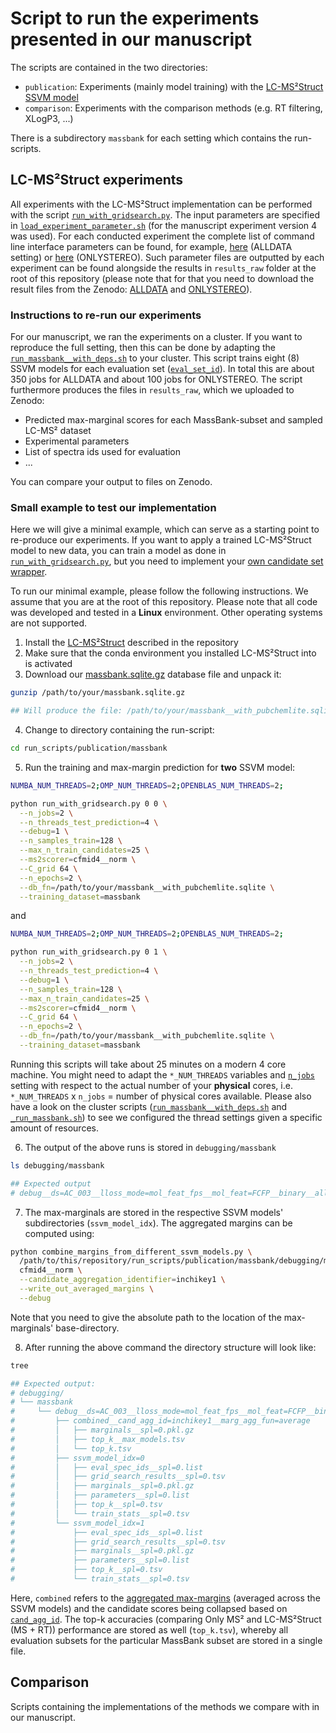 # Script to run the experiments presented in our manuscript

The scripts are contained in the two directories:

- ```publication```: Experiments (mainly model training) with the [LC-MS²Struct SSVM model](https://github.com/aalto-ics-kepaco/msms_rt_ssvm)
- ```comparison```: Experiments with the comparison methods (e.g. RT filtering, XLogP3, ...)

There is a subdirectory ```massbank``` for each setting which contains the run-scripts.

## LC-MS²Struct experiments

All experiments with the LC-MS²Struct implementation can be performed with the script [```run_with_gridsearch.py```](publication/massbank/run_with_gridsearch.py). 
The input parameters are specified in [```load_experiment_parameter.sh```](publication/massbank/load_experiment_parameters.sh) (for the manuscript experiment version 4 was used). For each conducted experiment the complete list of command line interface parameters can be found, for example,
[here](example_parameters_ALLDATA.list) (ALLDATA setting) or [here](example_parameters_ONLYSTEREO.list) (ONLYSTEREO).
Such parameter files are outputted by each experiment can be found alongside the results in ```results_raw``` folder 
at the root of this repository (please note that for that you need to download the result files from the Zenodo: 
[ALLDATA](https://zenodo.org/record/6451016) and [ONLYSTEREO](https://zenodo.org/record/6037629)).

### Instructions to re-run our experiments

For our manuscript, we ran the experiments on a cluster. If you want to reproduce the full setting, then this can be 
done by adapting the [```run_massbank__with_deps.sh```](publication/massbank/run_massbank__with_deps.sh) to your cluster. This script trains eight (8) SSVM models for each
evaluation set ([```eval_set_id```](publication/massbank/run_with_gridsearch.py#L75)). In total this are about 350 jobs for ALLDATA and about 100 jobs for ONLYSTEREO. 
The script furthermore produces the files in ```results_raw```, which we uploaded to Zenodo:

- Predicted max-marginal scores for each MassBank-subset and sampled LC-MS² dataset  
- Experimental parameters
- List of spectra ids used for evaluation
- ...

You can compare your output to files on Zenodo. 

### Small example to test our implementation

Here we will give a minimal example, which can serve as a starting point to re-produce our experiments. If you want to 
apply a trained LC-MS²Struct model to new data, you can train a model as done in [```run_with_gridsearch.py```](publication/massbank/run_with_gridsearch.py), but you need to implement your [own candidate set wrapper](https://github.com/aalto-ics-kepaco/msms_rt_ssvm/blob/master/ssvm/README.md#own-candidate-db-wrappers). 

To run our minimal example, please follow the following instructions. We assume that you are at the root of this 
repository. Please note that all code was developed and tested in a **Linux** environment. Other operating systems are 
not supported.

1) Install the [LC-MS²Struct](https://github.com/aalto-ics-kepaco/msms_rt_ssvm) described in the repository
2) Make sure that the conda environment you installed LC-MS²Struct into is activated
3) Download our [massbank.sqlite.gz](https://zenodo.org/record/5854661) database file and unpack it:
```bash
gunzip /path/to/your/massbank.sqlite.gz

## Will produce the file: /path/to/your/massbank__with_pubchemlite.sqlite
```
4) Change to directory containing the run-script: 
```bash
cd run_scripts/publication/massbank
```
5) Run the training and max-margin prediction for **two** SSVM model:
```bash
NUMBA_NUM_THREADS=2;OMP_NUM_THREADS=2;OPENBLAS_NUM_THREADS=2;

python run_with_gridsearch.py 0 0 \
  --n_jobs=2 \
  --n_threads_test_prediction=4 \
  --debug=1 \
  --n_samples_train=128 \
  --max_n_train_candidates=25 \
  --ms2scorer=cfmid4__norm \
  --C_grid 64 \
  --n_epochs=2 \
  --db_fn=/path/to/your/massbank__with_pubchemlite.sqlite \
  --training_dataset=massbank
```
and 
```bash
NUMBA_NUM_THREADS=2;OMP_NUM_THREADS=2;OPENBLAS_NUM_THREADS=2;

python run_with_gridsearch.py 0 1 \
  --n_jobs=2 \
  --n_threads_test_prediction=4 \
  --debug=1 \
  --n_samples_train=128 \
  --max_n_train_candidates=25 \
  --ms2scorer=cfmid4__norm \
  --C_grid 64 \
  --n_epochs=2 \
  --db_fn=/path/to/your/massbank__with_pubchemlite.sqlite \
  --training_dataset=massbank
```

Running this scripts will take about 25 minutes on a modern 4 core machine. You might need to adapt the 
```*_NUM_THREADS``` variables and [```n_jobs```](publication/massbank/run_with_gridsearch.py#L89) setting with 
respect to the actual number of your **physical** cores, i.e. ```*_NUM_THREADS``` x ```n_jobs``` = number of physical 
cores available. Please also have a look on the cluster scripts ([```run_massbank__with_deps.sh```](publication/massbank/run_massbank__with_deps.sh) and [```_run_massbank.sh```](publication/massbank/_run_massbank.sh))
to see we configured the thread settings given a specific amount of resources.

6) The output of the above runs is stored in ```debugging/massbank```
```bash
ls debugging/massbank

## Expected output
# debug__ds=AC_003__lloss_mode=mol_feat_fps__mol_feat=FCFP__binary__all__3D__mol_id=cid__ms2scorer=cfmid4__norm__ssvm_flavor=default
```

7) The max-marginals are stored in the respective SSVM models' subdirectories (```ssvm_model_idx```). The aggregated 
   margins can be computed using:
```bash
python combine_margins_from_different_ssvm_models.py \ 
  /path/to/this/repository/run_scripts/publication/massbank/debugging/massbank \
  cfmid4__norm \
  --candidate_aggregation_identifier=inchikey1 \
  --write_out_averaged_margins \
  --debug
```
   Note that you need to give the absolute path to the location of the max-marginals' base-directory. 

8) After running the above command the directory structure will look like:
```bash
tree

## Expected output:
# debugging/
# └── massbank
#     └── debug__ds=AC_003__lloss_mode=mol_feat_fps__mol_feat=FCFP__binary__all__3D__mol_id=cid__ms2scorer=cfmid4__norm__ssvm_flavor=default
#         ├── combined__cand_agg_id=inchikey1__marg_agg_fun=average
#         │   ├── marginals__spl=0.pkl.gz
#         │   ├── top_k__max_models.tsv
#         │   └── top_k.tsv
#         ├── ssvm_model_idx=0
#         │   ├── eval_spec_ids__spl=0.list
#         │   ├── grid_search_results__spl=0.tsv
#         │   ├── marginals__spl=0.pkl.gz
#         │   ├── parameters__spl=0.list
#         │   ├── top_k__spl=0.tsv
#         │   └── train_stats__spl=0.tsv
#         └── ssvm_model_idx=1
#             ├── eval_spec_ids__spl=0.list
#             ├── grid_search_results__spl=0.tsv
#             ├── marginals__spl=0.pkl.gz
#             ├── parameters__spl=0.list
#             ├── top_k__spl=0.tsv
#             └── train_stats__spl=0.tsv
```
   Here, ```combined``` refers to the [aggregated max-margins](publication/massbank/combine_margins_from_different_ssvm_models.py#L44) (averaged across the SSVM models) and the candidate scores
   being collapsed based on [```cand_agg_id```](publication/massbank/combine_margins_from_different_ssvm_models.py#L156). The top-k accuracies (comparing Only MS² and LC-MS²Struct (MS + RT)) 
   performance are stored as well (```top_k.tsv```), whereby all evaluation subsets for the particular MassBank 
   subset are stored in a single file.

## Comparison

Scripts containing the implementations of the methods we compare with in our manuscript.  

